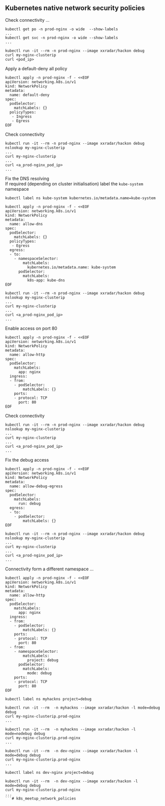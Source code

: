 ## Kubernetes native network security policies
Check connectivity ...

```
kubectl get po -n prod-nginx -o wide  --show-labels
...
kubectl get svc -n prod-nginx -o wide --show-labels
...
```
```
kubectl run -it --rm -n prod-nginx --image xxradar/hackon debug
curl my-nginx-clusterip
curl <pod_ip>
```
Apply a default-deny all policy
```
kubectl apply -n prod-nginx -f - <<EOF
apiVersion: networking.k8s.io/v1
kind: NetworkPolicy
metadata:
  name: default-deny
spec:
  podSelector:
    matchLabels: {}
  policyTypes:
   - Ingress
   - Egress
EOF
```
Check connectivity
```
kubectl run -it --rm -n prod-nginx --image xxradar/hackon debug
nslookup my-nginx-clusterip
...
curl my-nginx-clusterip
...
curl <a_prod-nginx_pod_ip>
...
```
Fix the DNS resolving <br>
If required (depending on cluster initialisation) label the `kube-system` namespace
```
kubectl label ns kube-system kubernetes.io/metadata.name=kube-system
```
```
kubectl apply -n prod-nginx -f - <<EOF
apiVersion: networking.k8s.io/v1
kind: NetworkPolicy
metadata:
  name: allow-dns
spec:
  podSelector:
    matchLabels: {}
  policyTypes:
   - Egress
  egress:
  - to:
    - namespaceSelector:
        matchLabels:
          kubernetes.io/metadata.name: kube-system
      podSelector:
        matchLabels:
          k8s-app: kube-dns
EOF
```
```
kubectl run -it --rm -n prod-nginx --image xxradar/hackon debug
nslookup my-nginx-clusterip
...
curl my-nginx-clusterip
...
curl <a_prod-nginx_pod_ip>
...
```
Enable access on port 80
```
kubectl apply -n prod-nginx -f - <<EOF
apiVersion: networking.k8s.io/v1
kind: NetworkPolicy
metadata:
  name: allow-http
spec:
  podSelector:
    matchLabels:
      app: nginx
  ingress:
  - from:
    - podSelector:
        matchLabels: {}
    ports:
    - protocol: TCP
      port: 80
EOF
```
Check connectivity
```
kubectl run -it --rm -n prod-nginx --image xxradar/hackon debug
nslookup my-nginx-clusterip
...
curl my-nginx-clusterip
...
curl <a_prod-nginx_pod_ip>
...
```
Fix the debug access
```
kubectl apply -n prod-nginx -f - <<EOF
apiVersion: networking.k8s.io/v1
kind: NetworkPolicy
metadata:
  name: allow-debug-egress
spec:
  podSelector:
    matchLabels:
      run: debug
  egress:
  - to:
    - podSelector:
        matchLabels: {}
EOF
```
```
kubectl run -it --rm -n prod-nginx --image xxradar/hackon debug
nslookup my-nginx-clusterip
...
curl my-nginx-clusterip
...
curl <a_prod-nginx_pod_ip>
...
```
                                       
Connectivity form a different namespace ...
```
kubectl apply -n prod-nginx -f - <<EOF
apiVersion: networking.k8s.io/v1
kind: NetworkPolicy
metadata:
  name: allow-http
spec:
  podSelector:
    matchLabels:
      app: nginx
  ingress:
  - from:
    - podSelector:
        matchLabels: {}
    ports:
    - protocol: TCP
      port: 80
  - from:
    - namespaceSelector:
        matchLabels:
          project: debug
      podSelector:
        matchLabels:
          mode: debug
    ports:
    - protocol: TCP
      port: 80
EOF
```
```
kubectl label ns myhackns project=debug
```
```
kubectl run -it --rm  -n myhackns --image xxradar/hackon -l mode=debug debug
curl my-nginx-clusterip.prod-nginx
...
```
```
kubectl run -it --rm  -n myhackns --image xxradar/hackon -l mode=nodebug debug
curl my-nginx-clusterip.prod-nginx
...
```
```
kubectl run -it --rm  -n dev-nginx --image xxradar/hackon -l mode=debug debug
curl my-nginx-clusterip.prod-nginx
...
```
```
kubectl label ns dev-nginx project=debug

kubectl run -it --rm  -n dev-nginx --image xxradar/hackon -l mode=debug debug
curl my-nginx-clusterip.prod-nginx
...
```# k8s_meetup_network_policies
